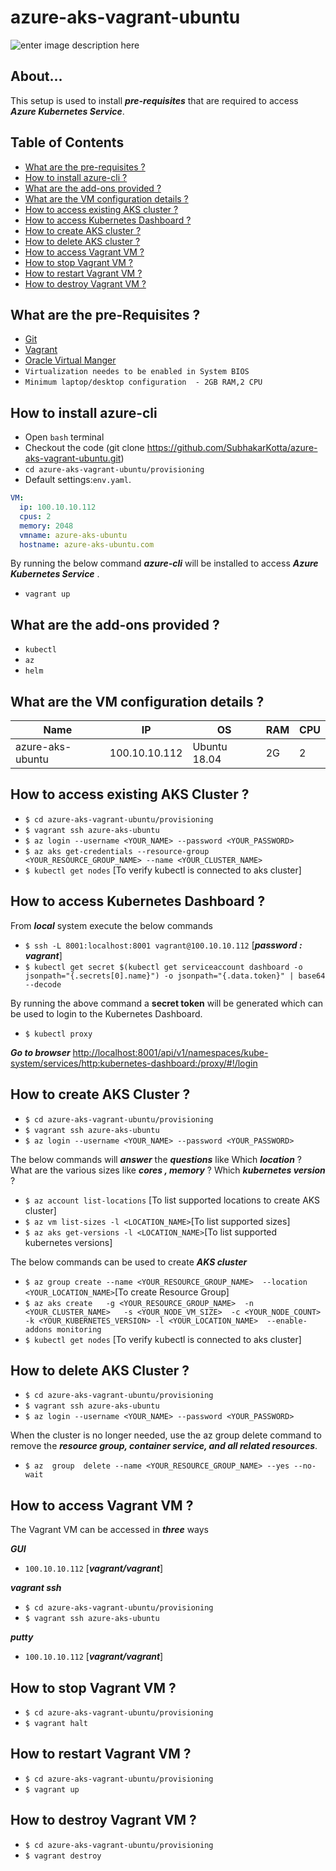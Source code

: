 # azure-aks-vagrant-ubuntu
![enter image description here](https://lh3.googleusercontent.com/W2lLCPUVHg5eUmcrpB3RrxGR_esVx1t4LH4M6NofUaDN7yR0QL_c7tAa-Y2vzNnRd8i9PXLCSKDSOA)
## About...

This setup is used to install ***pre-requisites*** that are required to access  ***Azure Kubernetes Service***.

## Table of Contents

* [What are the pre-requisites ?](#pre-requisites)
* [How to install azure-cli ?](#deploy)
* [What are the add-ons provided ?](#addons)
* [What are the VM configuration details ?](#configuration)
* [How to access existing AKS cluster ?](#aks)
* [How to access Kubernetes Dashboard ?](#access_dashboard)
* [How to create AKS cluster ?](#create_cluster)
* [How to delete AKS cluster ?](#delete_cluster)
* [How to access Vagrant VM ?](#access)
* [How to stop Vagrant VM ?](#stop)
* [How to restart Vagrant VM ?](#restart)
* [How to destroy Vagrant VM ?](#destroy)



<a id="pre-requisites"></a>
## What are the pre-Requisites ?
* [Git](https://git-scm.com/downloads "Git")
* [Vagrant](https://www.vagrantup.com/downloads.html "Vagrant")
* [Oracle Virtual Manger](https://www.oracle.com/technetwork/server-storage/virtualbox/downloads/index.html "Oracle Virtual Manger")
* `Virtualization needes to be enabled in System BIOS`
* `Minimum laptop/desktop configuration  - 2GB RAM,2 CPU`


<a id="deploy"></a>
## How to install azure-cli
* Open `bash` terminal 
* Checkout the code  (git clone https://github.com/SubhakarKotta/azure-aks-vagrant-ubuntu.git) 
* `cd azure-aks-vagrant-ubuntu/provisioning` 
* Default settings:`env.yaml`.
```yaml
VM:
  ip: 100.10.10.112
  cpus: 2
  memory: 2048
  vmname: azure-aks-ubuntu
  hostname: azure-aks-ubuntu.com
```
    
By running the below command ***azure-cli*** will be installed to access ***Azure Kubernetes Service*** .
	
* `vagrant up`



<a id="addons"></a>
## What are the add-ons provided ?
* `kubectl`
* `az`
* `helm`



<a id="configuration"></a>
## What are the VM configuration details ?

Name|IP|OS|RAM|CPU|
|----|----|----|----|----|
azure-aks-ubuntu  |100.10.10.112|Ubuntu 18.04|2G|2|



<a id="aks"></a>
## How to access existing AKS Cluster ?

* `$ cd azure-aks-vagrant-ubuntu/provisioning`
* `$ vagrant ssh azure-aks-ubuntu`
* `$ az login --username <YOUR_NAME> --password <YOUR_PASSWORD>`
* `$ az aks get-credentials --resource-group <YOUR_RESOURCE_GROUP_NAME> --name <YOUR_CLUSTER_NAME>`
* `$ kubectl get nodes` [To verify kubectl is connected to aks cluster]



<a id="access_dashboard"></a>
## How to access Kubernetes Dashboard ?

From ***local*** system execute the below commands

* `$ ssh -L 8001:localhost:8001 vagrant@100.10.10.112` [***password : vagrant***]
* `$ kubectl get secret $(kubectl get serviceaccount dashboard -o jsonpath="{.secrets[0].name}") -o jsonpath="{.data.token}" | base64 --decode`

By running the above command a **secret token** will be generated which can be used to login to the Kubernetes Dashboard.

* `$ kubectl proxy`

***Go to browser***
[http://localhost:8001/api/v1/namespaces/kube-system/services/http:kubernetes-dashboard:/proxy/#!/login](http://localhost:8001/api/v1/namespaces/kube-system/services/http:kubernetes-dashboard:/proxy/#!/login)


<a id="create_cluster"></a>
## How to create AKS Cluster ?

* `$ cd azure-aks-vagrant-ubuntu/provisioning`
* `$ vagrant ssh azure-aks-ubuntu`
* `$ az login --username <YOUR_NAME> --password <YOUR_PASSWORD>`

The below commands will ***answer*** the ***questions*** like 
Which ***location*** ? 
What are the various sizes like ***cores , memory*** ?
Which ***kubernetes version*** ?

* `$ az account list-locations` [To list supported locations to create AKS cluster]
* `$ az vm list-sizes -l <LOCATION_NAME>`[To list supported sizes]
* `$ az aks get-versions -l <LOCATION_NAME>`[To list supported kubernetes versions]
 
 The below commands can be used to create ***AKS cluster***
 
* `$ az group create --name <YOUR_RESOURCE_GROUP_NAME>  --location <YOUR_LOCATION_NAME>`[To create Resource Group]
* `$ az aks create   -g <YOUR_RESOURCE_GROUP_NAME>  -n <YOUR_CLUSTER_NAME>   -s <YOUR_NODE_VM_SIZE>  -c <YOUR_NODE_COUNT>  -k <YOUR_KUBERNETES_VERSION> -l <YOUR_LOCATION_NAME>  --enable-addons monitoring`
* `$ kubectl get nodes` [To verify kubectl is connected to aks cluster]

<a id="delete_cluster"></a>
## How to delete AKS Cluster ?

* `$ cd azure-aks-vagrant-ubuntu/provisioning`
* `$ vagrant ssh azure-aks-ubuntu`
* `$ az login --username <YOUR_NAME> --password <YOUR_PASSWORD>`

When the cluster is no longer needed, use the az group delete command to remove the ***resource group, container service, and all related resources***.

* `$ az  group  delete --name <YOUR_RESOURCE_GROUP_NAME> --yes --no-wait`



<a id="access"></a>
## How to access Vagrant VM ?
The Vagrant VM can be accessed in ***three*** ways

***GUI***
* `100.10.10.112` [***vagrant/vagrant***]


***vagrant ssh***
* `$ cd azure-aks-vagrant-ubuntu/provisioning`
* `$ vagrant ssh azure-aks-ubuntu`

***putty***
* `100.10.10.112` [***vagrant/vagrant***]
	

    
<a id="stop"></a>
## How to stop Vagrant VM ?
* `$ cd azure-aks-vagrant-ubuntu/provisioning`
* `$ vagrant halt`



<a id="restart"></a>
## How to restart Vagrant VM ?
* `$ cd azure-aks-vagrant-ubuntu/provisioning`
* `$ vagrant up`


<a id="destroy"></a>
## How to destroy Vagrant VM ?
* `$ cd azure-aks-vagrant-ubuntu/provisioning`
* `$ vagrant destroy`
